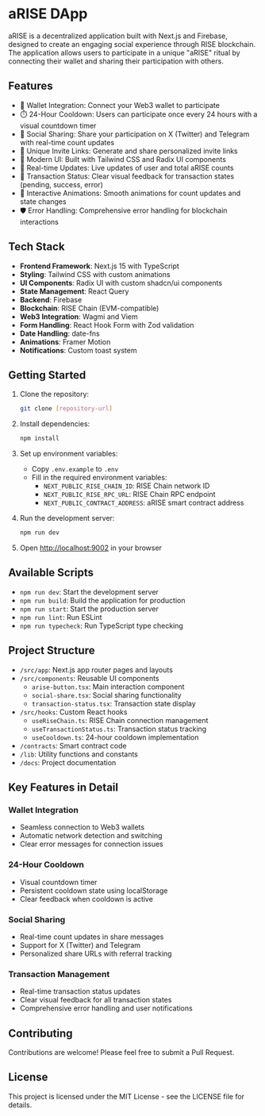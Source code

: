 # aRISE DApp

aRISE is a decentralized application built with Next.js and Firebase, designed to create an engaging social experience through RISE blockchain. The application allows users to participate in a unique "aRISE" ritual by connecting their wallet and sharing their participation with others.

## Features

- 🔐 Wallet Integration: Connect your Web3 wallet to participate
- ⏱️ 24-Hour Cooldown: Users can participate once every 24 hours with a visual countdown timer
- 📱 Social Sharing: Share your participation on X (Twitter) and Telegram with real-time count updates
- 🔗 Unique Invite Links: Generate and share personalized invite links
- 🎨 Modern UI: Built with Tailwind CSS and Radix UI components
- 🔄 Real-time Updates: Live updates of user and total aRISE counts
- 🎯 Transaction Status: Clear visual feedback for transaction states (pending, success, error)
- 🎉 Interactive Animations: Smooth animations for count updates and state changes
- 🛡️ Error Handling: Comprehensive error handling for blockchain interactions

## Tech Stack

- **Frontend Framework**: Next.js 15 with TypeScript
- **Styling**: Tailwind CSS with custom animations
- **UI Components**: Radix UI with custom shadcn/ui components
- **State Management**: React Query
- **Backend**: Firebase
- **Blockchain**: RISE Chain (EVM-compatible)
- **Web3 Integration**: Wagmi and Viem
- **Form Handling**: React Hook Form with Zod validation
- **Date Handling**: date-fns
- **Animations**: Framer Motion
- **Notifications**: Custom toast system

## Getting Started

1. Clone the repository:
   ```bash
   git clone [repository-url]
   ```

2. Install dependencies:
   ```bash
   npm install
   ```

3. Set up environment variables:
   - Copy `.env.example` to `.env`
   - Fill in the required environment variables:
     - `NEXT_PUBLIC_RISE_CHAIN_ID`: RISE Chain network ID
     - `NEXT_PUBLIC_RISE_RPC_URL`: RISE Chain RPC endpoint
     - `NEXT_PUBLIC_CONTRACT_ADDRESS`: aRISE smart contract address

4. Run the development server:
   ```bash
   npm run dev
   ```

5. Open [http://localhost:9002](http://localhost:9002) in your browser

## Available Scripts

- `npm run dev`: Start the development server
- `npm run build`: Build the application for production
- `npm run start`: Start the production server
- `npm run lint`: Run ESLint
- `npm run typecheck`: Run TypeScript type checking

## Project Structure

- `/src/app`: Next.js app router pages and layouts
- `/src/components`: Reusable UI components
  - `arise-button.tsx`: Main interaction component
  - `social-share.tsx`: Social sharing functionality
  - `transaction-status.tsx`: Transaction state display
- `/src/hooks`: Custom React hooks
  - `useRiseChain.ts`: RISE Chain connection management
  - `useTransactionStatus.ts`: Transaction status tracking
  - `useCooldown.ts`: 24-hour cooldown implementation
- `/contracts`: Smart contract code
- `/lib`: Utility functions and constants
- `/docs`: Project documentation

## Key Features in Detail

### Wallet Integration
- Seamless connection to Web3 wallets
- Automatic network detection and switching
- Clear error messages for connection issues

### 24-Hour Cooldown
- Visual countdown timer
- Persistent cooldown state using localStorage
- Clear feedback when cooldown is active

### Social Sharing
- Real-time count updates in share messages
- Support for X (Twitter) and Telegram
- Personalized share URLs with referral tracking

### Transaction Management
- Real-time transaction status updates
- Clear visual feedback for all transaction states
- Comprehensive error handling and user notifications

## Contributing

Contributions are welcome! Please feel free to submit a Pull Request.

## License

This project is licensed under the MIT License - see the LICENSE file for details.
